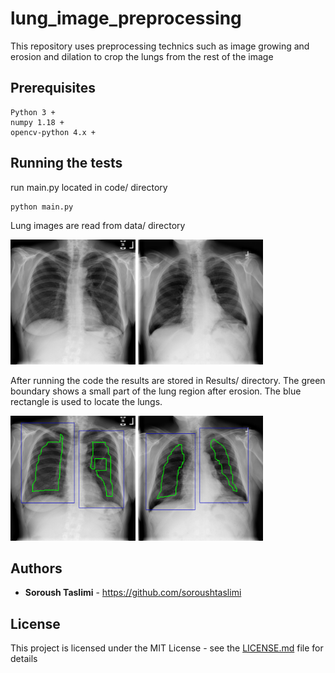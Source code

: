 # lung_image_preprocessing
This repository uses preprocessing technics such as image growing and erosion and dilation to crop the lungs from the rest of the image

## Prerequisites

```
Python 3 +
numpy 1.18 +
opencv-python 4.x +
```


## Running the tests

run main.py located in code/ directory
```
python main.py
```

Lung images are read from data/ directory

<img src="https://github.com/soroushtaslimi/lung_image_preprocessing/blob/main/data/images_001/00000005_005.png" width=200></img>
<img src="https://github.com/soroushtaslimi/lung_image_preprocessing/blob/main/data/images_001/00000009_000.png" width=200></img>

After running the code the results are stored in Results/ directory. The green boundary shows a small part of the lung region after erosion. The blue rectangle is used to locate the lungs.

<img src="https://github.com/soroushtaslimi/lung_image_preprocessing/blob/main/Results/images_001/00000005_005.png" width=200></img>
<img src="https://github.com/soroushtaslimi/lung_image_preprocessing/blob/main/Results/images_001/00000009_000.png" width=200></img>

## Authors

* **Soroush Taslimi** - https://github.com/soroushtaslimi


## License

This project is licensed under the MIT License - see the [LICENSE.md](LICENSE.md) file for details
